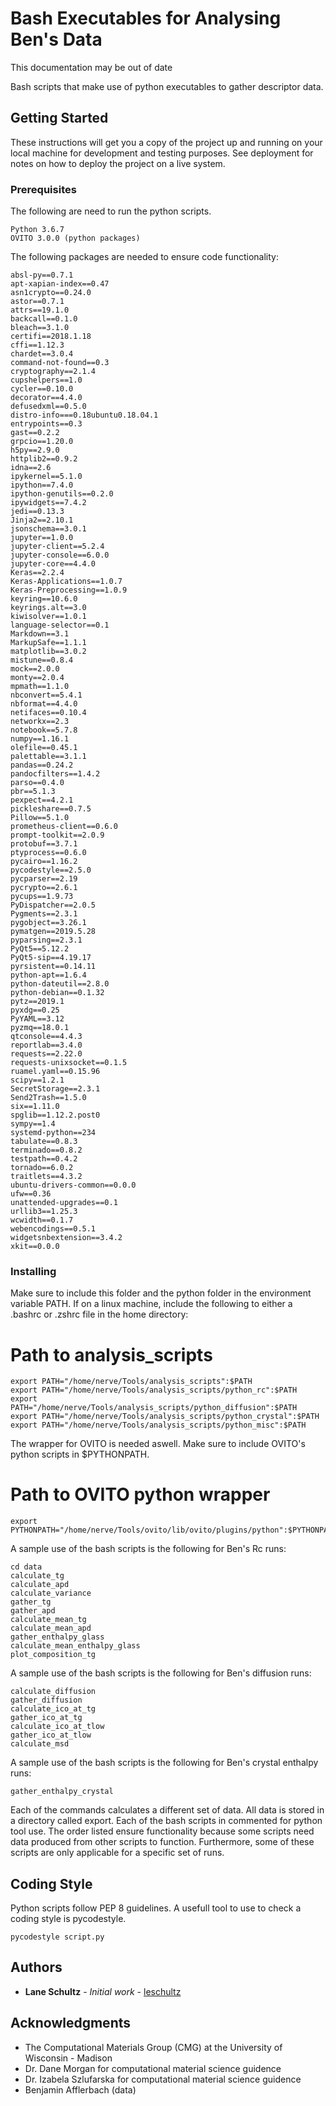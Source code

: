 # Bash Executables for Analysing Ben's Data

This documentation may be out of date

Bash scripts that make use of python executables to gather descriptor data.

## Getting Started

These instructions will get you a copy of the project up and running on your local machine for development and testing purposes. See deployment for notes on how to deploy the project on a live system.

### Prerequisites

The following are need to run the python scripts.

```
Python 3.6.7
OVITO 3.0.0 (python packages)
```

The following packages are needed to ensure code functionality:

```
absl-py==0.7.1
apt-xapian-index==0.47
asn1crypto==0.24.0
astor==0.7.1
attrs==19.1.0
backcall==0.1.0
bleach==3.1.0
certifi==2018.1.18
cffi==1.12.3
chardet==3.0.4
command-not-found==0.3
cryptography==2.1.4
cupshelpers==1.0
cycler==0.10.0
decorator==4.4.0
defusedxml==0.5.0
distro-info===0.18ubuntu0.18.04.1
entrypoints==0.3
gast==0.2.2
grpcio==1.20.0
h5py==2.9.0
httplib2==0.9.2
idna==2.6
ipykernel==5.1.0
ipython==7.4.0
ipython-genutils==0.2.0
ipywidgets==7.4.2
jedi==0.13.3
Jinja2==2.10.1
jsonschema==3.0.1
jupyter==1.0.0
jupyter-client==5.2.4
jupyter-console==6.0.0
jupyter-core==4.4.0
Keras==2.2.4
Keras-Applications==1.0.7
Keras-Preprocessing==1.0.9
keyring==10.6.0
keyrings.alt==3.0
kiwisolver==1.0.1
language-selector==0.1
Markdown==3.1
MarkupSafe==1.1.1
matplotlib==3.0.2
mistune==0.8.4
mock==2.0.0
monty==2.0.4
mpmath==1.1.0
nbconvert==5.4.1
nbformat==4.4.0
netifaces==0.10.4
networkx==2.3
notebook==5.7.8
numpy==1.16.1
olefile==0.45.1
palettable==3.1.1
pandas==0.24.2
pandocfilters==1.4.2
parso==0.4.0
pbr==5.1.3
pexpect==4.2.1
pickleshare==0.7.5
Pillow==5.1.0
prometheus-client==0.6.0
prompt-toolkit==2.0.9
protobuf==3.7.1
ptyprocess==0.6.0
pycairo==1.16.2
pycodestyle==2.5.0
pycparser==2.19
pycrypto==2.6.1
pycups==1.9.73
PyDispatcher==2.0.5
Pygments==2.3.1
pygobject==3.26.1
pymatgen==2019.5.28
pyparsing==2.3.1
PyQt5==5.12.2
PyQt5-sip==4.19.17
pyrsistent==0.14.11
python-apt==1.6.4
python-dateutil==2.8.0
python-debian==0.1.32
pytz==2019.1
pyxdg==0.25
PyYAML==3.12
pyzmq==18.0.1
qtconsole==4.4.3
reportlab==3.4.0
requests==2.22.0
requests-unixsocket==0.1.5
ruamel.yaml==0.15.96
scipy==1.2.1
SecretStorage==2.3.1
Send2Trash==1.5.0
six==1.11.0
spglib==1.12.2.post0
sympy==1.4
systemd-python==234
tabulate==0.8.3
terminado==0.8.2
testpath==0.4.2
tornado==6.0.2
traitlets==4.3.2
ubuntu-drivers-common==0.0.0
ufw==0.36
unattended-upgrades==0.1
urllib3==1.25.3
wcwidth==0.1.7
webencodings==0.5.1
widgetsnbextension==3.4.2
xkit==0.0.0
```

### Installing

Make sure to include this folder and the python folder in the environment variable PATH.
If on a linux machine, include the following to either a .bashrc or .zshrc file in the home directory:

# Path to analysis_scripts

```
export PATH="/home/nerve/Tools/analysis_scripts":$PATH
export PATH="/home/nerve/Tools/analysis_scripts/python_rc":$PATH
export PATH="/home/nerve/Tools/analysis_scripts/python_diffusion":$PATH
export PATH="/home/nerve/Tools/analysis_scripts/python_crystal":$PATH
export PATH="/home/nerve/Tools/analysis_scripts/python_misc":$PATH
```

The wrapper for OVITO is needed aswell. Make sure to include OVITO's python scripts in $PYTHONPATH.

# Path to OVITO python wrapper

```
export PYTHONPATH="/home/nerve/Tools/ovito/lib/ovito/plugins/python":$PYTHONPATH
```

A sample use of the bash scripts is the following for Ben's Rc runs:

```
cd data
calculate_tg
calculate_apd
calculate_variance
gather_tg
gather_apd
calculate_mean_tg
calculate_mean_apd
gather_enthalpy_glass
calculate_mean_enthalpy_glass
plot_composition_tg
```

A sample use of the bash scripts is the following for Ben's diffusion runs:

```
calculate_diffusion
gather_diffusion
calculate_ico_at_tg
gather_ico_at_tg
calculate_ico_at_tlow
gather_ico_at_tlow
calculate_msd
```

A sample use of the bash scripts is the following for Ben's crystal enthalpy runs:

```
gather_enthalpy_crystal
```

Each of the commands calculates a different set of data. All data is stored in a directory called export. Each of the bash scripts in commented for python tool use. The order listed ensure functionality because some scripts need data produced from other scripts to function. Furthermore, some of these scripts are only applicable for a specific set of runs.

## Coding Style

Python scripts follow PEP 8 guidelines. A usefull tool to use to check a coding style is pycodestyle.

```
pycodestyle script.py
```

## Authors

* **Lane Schultz** - *Initial work* - [leschultz](https://github.com/leschultz)

## Acknowledgments

* The Computational Materials Group (CMG) at the University of Wisconsin - Madison
* Dr. Dane Morgan for computational material science guidence
* Dr. Izabela Szlufarska for computational material science guidence
* Benjamin Afflerbach (data)
